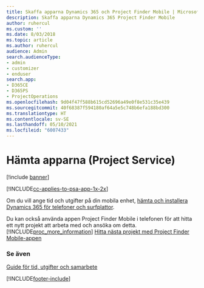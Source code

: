 ```yaml
---
title: Skaffa apparna Dynamics 365 och Project Finder Mobile | MicrosoftDocs
description: Skaffa apparna Dynamics 365 Project Finder Mobile
author: ruhercul
ms.custom: ''
ms.date: 8/03/2018
ms.topic: article
ms.author: ruhercul
audience: Admin
search.audienceType:
- admin
- customizer
- enduser
search.app:
- D365CE
- D365PS
- ProjectOperations
ms.openlocfilehash: 9d04f47f588b615cd52696a49e0f8e531c35e439
ms.sourcegitcommit: 40f68387f594180af64a5e5c748b6efa188bd300
ms.translationtype: HT
ms.contentlocale: sv-SE
ms.lasthandoff: 05/10/2021
ms.locfileid: "6007433"
---
```

# <a name="get-the-apps-project-service"></a>Hämta apparna (Project Service)

[!include [banner](../includes/psa-now-project-operations.md)]

[!INCLUDE[cc-applies-to-psa-app-1x-2x](../includes/cc-applies-to-psa-app-1x-2x.md)]

Om du vill ange tid och utgifter på din mobila enhet, [hämta och installera Dynamics 365 för telefoner och surfplattor](/dynamics365/mobile-app/dynamics-365-phones-tablets-users-guide).  
  
 Du kan också använda appen Project Finder Mobile i telefonen för att hitta ett nytt projekt att arbeta med och ansöka om detta. [!INCLUDE[proc_more_information](../includes/proc-more-information.md)] [Hitta nästa projekt med Project Finder Mobile-appen](../psa/find-next-project-finder-mobile-app.md) 
  
### <a name="see-also"></a>Se även  
 [Guide för tid, utgifter och samarbete](../psa/time-expense-collaboration-guide.md)


[!INCLUDE[footer-include](../includes/footer-banner.md)]